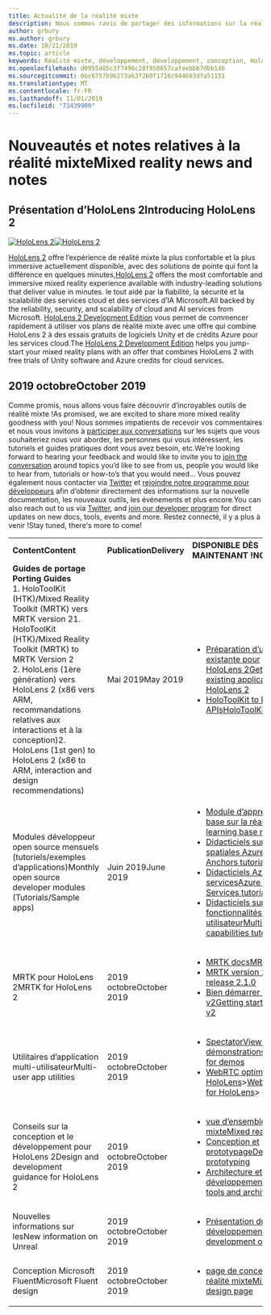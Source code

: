 ```yaml
---
title: Actualité de la réalité mixte
description: Nous sommes ravis de partager des informations sur la réalité mixte avec vous ! Nous sommes à l’écoute de vos commentaires et aimerions vous inviter à participer à la conversation.
author: grbury
ms.author: grbury
ms.date: 10/21/2019
ms.topic: article
keywords: Réalité mixte, développement, développement, conception, HoloLens, services Azure, Actualités, HoloLens 2
ms.openlocfilehash: d0955d85c3f7496c28f858657cafeebbb7dbb146
ms.sourcegitcommit: 6bc6757b9b273a63f260f1716c944603dfa51151
ms.translationtype: MT
ms.contentlocale: fr-FR
ms.lasthandoff: 11/01/2019
ms.locfileid: "73439900"
---
```

# <a name="mixed-reality-news-and-notes"></a><span data-ttu-id="06809-105">Nouveautés et notes relatives à la réalité mixte</span><span class="sxs-lookup"><span data-stu-id="06809-105">Mixed reality news and notes</span></span>

## <a name="introducing-hololens-2"></a><span data-ttu-id="06809-106">Présentation d’HoloLens 2</span><span class="sxs-lookup"><span data-stu-id="06809-106">Introducing HoloLens 2</span></span>

<span data-ttu-id="06809-107">[![HoloLens 2](images/hololens2.jpg)](https://www.microsoft.com/hololens/hardware)</span><span class="sxs-lookup"><span data-stu-id="06809-107">[![HoloLens 2](images/hololens2.jpg)](https://www.microsoft.com/hololens/hardware)</span></span>

<span data-ttu-id="06809-108">[HoloLens 2](https://www.microsoft.com/hololens/hardware) offre l’expérience de réalité mixte la plus confortable et la plus immersive actuellement disponible, avec des solutions de pointe qui font la différence en quelques minutes,</span><span class="sxs-lookup"><span data-stu-id="06809-108">[HoloLens 2](https://www.microsoft.com/hololens/hardware) offers the most comfortable and immersive mixed reality experience available with industry-leading solutions that deliver value in minutes.</span></span> <span data-ttu-id="06809-109">le tout aidé par la fiabilité, la sécurité et la scalabilité des services cloud et des services d’IA Microsoft.</span><span class="sxs-lookup"><span data-stu-id="06809-109">All backed by the reliability, security, and scalability of cloud and AI services from Microsoft.</span></span> <span data-ttu-id="06809-110">[HoloLens 2 Development Edition](https://www.microsoft.com//hololens/developers) vous permet de commencer rapidement à utiliser vos plans de réalité mixte avec une offre qui combine HoloLens 2 à des essais gratuits de logiciels Unity et de crédits Azure pour les services cloud.</span><span class="sxs-lookup"><span data-stu-id="06809-110">The [HoloLens 2 Development Edition](https://www.microsoft.com//hololens/developers) helps you jump-start your mixed reality plans with an offer that combines HoloLens 2 with free trials of Unity software and Azure credits for cloud services.</span></span>

## <a name="october-2019"></a><span data-ttu-id="06809-111">2019 octobre</span><span class="sxs-lookup"><span data-stu-id="06809-111">October 2019</span></span>

<span data-ttu-id="06809-112">Comme promis, nous allons vous faire découvrir d’incroyables outils de réalité mixte !</span><span class="sxs-lookup"><span data-stu-id="06809-112">As promised, we are excited to share more mixed reality goodness with you!</span></span> <span data-ttu-id="06809-113">Nous sommes impatients de recevoir vos commentaires et nous vous invitons à [participer aux conversations](https://holodevelopersslack.azurewebsites.net/) sur les sujets que vous souhaiteriez nous voir aborder, les personnes qui vous intéressent, les tutoriels et guides pratiques dont vous avez besoin, etc.</span><span class="sxs-lookup"><span data-stu-id="06809-113">We’re looking forward to hearing your feedback and would like to invite you to [join the conversation](https://holodevelopersslack.azurewebsites.net/) around topics you’d like to see from us, people you would like to hear from, tutorials or how-to’s that you would need…</span></span> <span data-ttu-id="06809-114">Vous pouvez également nous contacter via [Twitter](https://twitter.com/MxdRealityDev) et [rejoindre notre programme pour développeurs](https://aka.ms/iwantmr) afin d’obtenir directement des informations sur la nouvelle documentation, les nouveaux outils, les événements et plus encore.</span><span class="sxs-lookup"><span data-stu-id="06809-114">You can also reach out to us via [Twitter](https://twitter.com/MxdRealityDev), and [join our developer program](https://aka.ms/iwantmr) for direct updates on new docs, tools, events and more.</span></span> <span data-ttu-id="06809-115">Restez connecté, il y a plus à venir !</span><span class="sxs-lookup"><span data-stu-id="06809-115">Stay tuned, there's more to come!</span></span>

<table>
<tr>
<th style="width: 400px; text-align:left;"><span data-ttu-id="06809-116">Content</span><span class="sxs-lookup"><span data-stu-id="06809-116">Content</span></span></th><th style="width: 125px; text-align:left;"><span data-ttu-id="06809-117">Publication</span><span class="sxs-lookup"><span data-stu-id="06809-117">Delivery</span></span></th><th style="width: 125px; text-align:left;"><span data-ttu-id="06809-118">DISPONIBLE DÈS MAINTENANT !</span><span class="sxs-lookup"><span data-stu-id="06809-118">NOW LIVE!</span></span></th>
</tr> 
<tr>
<td><span data-ttu-id="06809-119"><b>Guides de portage</b> </span><span class="sxs-lookup"><span data-stu-id="06809-119"><b>Porting Guides</b> </span></span><br><span data-ttu-id="06809-120">1. HoloToolKit (HTK)/Mixed Reality Toolkit (MRTK) vers MRTK version 2</span><span class="sxs-lookup"><span data-stu-id="06809-120">1. HoloToolKit (HTK)/Mixed Reality Toolkit (MRTK) to MRTK Version 2</span></span>
<br><span data-ttu-id="06809-121">2. HoloLens (1ère génération) vers HoloLens 2 (x86 vers ARM, recommandations relatives aux interactions et à la conception)</span><span class="sxs-lookup"><span data-stu-id="06809-121">2. HoloLens (1st gen) to HoloLens 2 (x86 to ARM, interaction and design recommendations)</span></span>
</td></td><td><span data-ttu-id="06809-122">Mai 2019</span><span class="sxs-lookup"><span data-stu-id="06809-122">May 2019</span></span></td><td> <ul><li><span data-ttu-id="06809-123"><a href=https://docs.microsoft.com/windows/mixed-reality/mrtk-porting-guide>Préparation d’une application existante pour HoloLens 2</a></span><span class="sxs-lookup"><span data-stu-id="06809-123"><a href=https://docs.microsoft.com/windows/mixed-reality/mrtk-porting-guide>Getting your existing application ready for HoloLens 2</a></span></span><li><span data-ttu-id="06809-124"><a href=https://microsoft.github.io/MixedRealityToolkit-Unity/Documentation/HTKToMRTKPortingGuide.html>HoloToolKit to MRTK APIs</a></span><span class="sxs-lookup"><span data-stu-id="06809-124"><a href=https://microsoft.github.io/MixedRealityToolkit-Unity/Documentation/HTKToMRTKPortingGuide.html>HoloToolKit to MRTK APIs</a></span></span></td>
</tr>
<tr>
<td><span data-ttu-id="06809-125">Modules développeur open source mensuels (tutoriels/exemples d’applications)</span><span class="sxs-lookup"><span data-stu-id="06809-125">Monthly open source developer modules (Tutorials/Sample apps)</span></span></td><td><span data-ttu-id="06809-126">Juin 2019</span><span class="sxs-lookup"><span data-stu-id="06809-126">June 2019</span></span></td><td> <ul><li><span data-ttu-id="06809-127"><a href=https://docs.microsoft.com/windows/mixed-reality/mrlearning-base-ch1>Module d’apprentissage de base sur la réalité mixte</a></span><span class="sxs-lookup"><span data-stu-id="06809-127"><a href=https://docs.microsoft.com/windows/mixed-reality/mrlearning-base-ch1>MR learning base module</a></span></span><li><span data-ttu-id="06809-128"><a href=https://docs.microsoft.com/windows/mixed-reality/mrlearning-asa-ch1>Didacticiels sur les ancres spatiales Azure</a></span><span class="sxs-lookup"><span data-stu-id="06809-128"><a href=https://docs.microsoft.com/windows/mixed-reality/mrlearning-asa-ch1>Azure Spatial Anchors tutorials</a></span></span><li><span data-ttu-id="06809-129"><a href=https://docs.microsoft.com/windows/mixed-reality/mrlearning-speechsdk-ch1>Didacticiels Azure Speech services</a></span><span class="sxs-lookup"><span data-stu-id="06809-129"><a href=https://docs.microsoft.com/windows/mixed-reality/mrlearning-speechsdk-ch1>Azure Speech Services tutorials</a></span></span><li><span data-ttu-id="06809-130"><a href=https://docs.microsoft.com/windows/mixed-reality/mrlearning-sharing(photon)-ch1>Didacticiels sur les fonctionnalités multi-utilisateur</a></span><span class="sxs-lookup"><span data-stu-id="06809-130"><a href=https://docs.microsoft.com/windows/mixed-reality/mrlearning-sharing(photon)-ch1>Multi-user capabilities tutorials</a></span></span></td>
</tr>
<tr>
<td><span data-ttu-id="06809-131">MRTK pour HoloLens 2</span><span class="sxs-lookup"><span data-stu-id="06809-131">MRTK for HoloLens 2</span></span></td><td><span data-ttu-id="06809-132">2019 octobre</span><span class="sxs-lookup"><span data-stu-id="06809-132">October 2019</span></span></td><td> <ul><li><span data-ttu-id="06809-133"><a href=https://microsoft.github.io/MixedRealityToolkit-Unity/Documentation/GettingStartedWithTheMRTK.html>MRTK docs</a></span><span class="sxs-lookup"><span data-stu-id="06809-133"><a href=https://microsoft.github.io/MixedRealityToolkit-Unity/Documentation/GettingStartedWithTheMRTK.html>MRTK docs</a></span></span><li><span data-ttu-id="06809-134"><a href=https://github.com/Microsoft/MixedRealityToolkit-Unity/releases>MRTK version 2.1.0</a></span><span class="sxs-lookup"><span data-stu-id="06809-134"><a href=https://github.com/Microsoft/MixedRealityToolkit-Unity/releases>MRTK release 2.1.0</a></span></span><li><span data-ttu-id="06809-135"><a href=https://docs.microsoft.com/windows/mixed-reality/mrtk-getting-started>Bien démarrer avec MRTK v2</a></span><span class="sxs-lookup"><span data-stu-id="06809-135"><a href=https://docs.microsoft.com/windows/mixed-reality/mrtk-getting-started>Getting started with MRTK v2</a></span></span></td>
</tr>
<tr>
<td><span data-ttu-id="06809-136">Utilitaires d’application multi-utilisateur</span><span class="sxs-lookup"><span data-stu-id="06809-136">Multi-user app utilities</span></span></td><td><span data-ttu-id="06809-137">2019 octobre</span><span class="sxs-lookup"><span data-stu-id="06809-137">October 2019</span></span></td><td> <ul><li><span data-ttu-id="06809-138"><a href=https://docs.microsoft.com/windows/mixed-reality/spectator-view>SpectatorView pour les démonstrations</a></span><span class="sxs-lookup"><span data-stu-id="06809-138"><a href=https://docs.microsoft.com/windows/mixed-reality/spectator-view>SpectatorView for demos</a></span></span><li><span data-ttu-id="06809-139"><a href=https://github.com/microsoft/MixedReality-WebRTC>WebRTC optimisé pour HoloLens</a>></span><span class="sxs-lookup"><span data-stu-id="06809-139"><a href=https://github.com/microsoft/MixedReality-WebRTC>WebRTC optimized for HoloLens</a>></span></span></td>
</tr>
<tr>
<td><span data-ttu-id="06809-140">Conseils sur la conception et le développement pour HoloLens 2</span><span class="sxs-lookup"><span data-stu-id="06809-140">Design and development guidance for HoloLens 2</span></span></td><td><span data-ttu-id="06809-141">2019 octobre</span><span class="sxs-lookup"><span data-stu-id="06809-141">October 2019</span></span></td><td> <ul><li><span data-ttu-id="06809-142"><a href=https://docs.microsoft.com/windows/mixed-reality/>vue d’ensemble de la réalité mixte</a></span><span class="sxs-lookup"><span data-stu-id="06809-142"><a href=https://docs.microsoft.com/windows/mixed-reality/>Mixed reality overview</a></span></span><li><span data-ttu-id="06809-143"><a href=https://docs.microsoft.com/windows/mixed-reality/design>Conception et prototypage</a></span><span class="sxs-lookup"><span data-stu-id="06809-143"><a href=https://docs.microsoft.com/windows/mixed-reality/design>Designing and prototyping</a></span></span><li><span data-ttu-id="06809-144"><a href=https://docs.microsoft.com/windows/mixed-reality/development>Architecture et outils de développement</a></span><span class="sxs-lookup"><span data-stu-id="06809-144"><a href=https://docs.microsoft.com/windows/mixed-reality/development>Developer tools and architecture</a></span></span></td>
</tr>
<tr>
  <td><span data-ttu-id="06809-145">Nouvelles informations sur les</span><span class="sxs-lookup"><span data-stu-id="06809-145">New information on Unreal</span></span></td><td><span data-ttu-id="06809-146">2019 octobre</span><span class="sxs-lookup"><span data-stu-id="06809-146">October 2019</span></span></td><td> <ul><li><span data-ttu-id="06809-147"><a href=https://docs.microsoft.com/windows/mixed-reality/unreal-development-overview>Présentation du développement inréel</a></span><span class="sxs-lookup"><span data-stu-id="06809-147"><a href=https://docs.microsoft.com/windows/mixed-reality/unreal-development-overview>Unreal development overview</a></span></span></td>
</tr>
<tr>
  <td><span data-ttu-id="06809-148">Conception Microsoft Fluent</span><span class="sxs-lookup"><span data-stu-id="06809-148">Microsoft Fluent design</span></span></td><td><span data-ttu-id="06809-149">2019 octobre</span><span class="sxs-lookup"><span data-stu-id="06809-149">October 2019</span></span></td><td> <ul><li><span data-ttu-id="06809-150"><a href=https://www.microsoft.com/design/fluent/>page de conception de la réalité mixte</a></span><span class="sxs-lookup"><span data-stu-id="06809-150"><a href=https://www.microsoft.com/design/fluent/>Mixed reality design page</a></span></span></td>
</tr>
</table>
